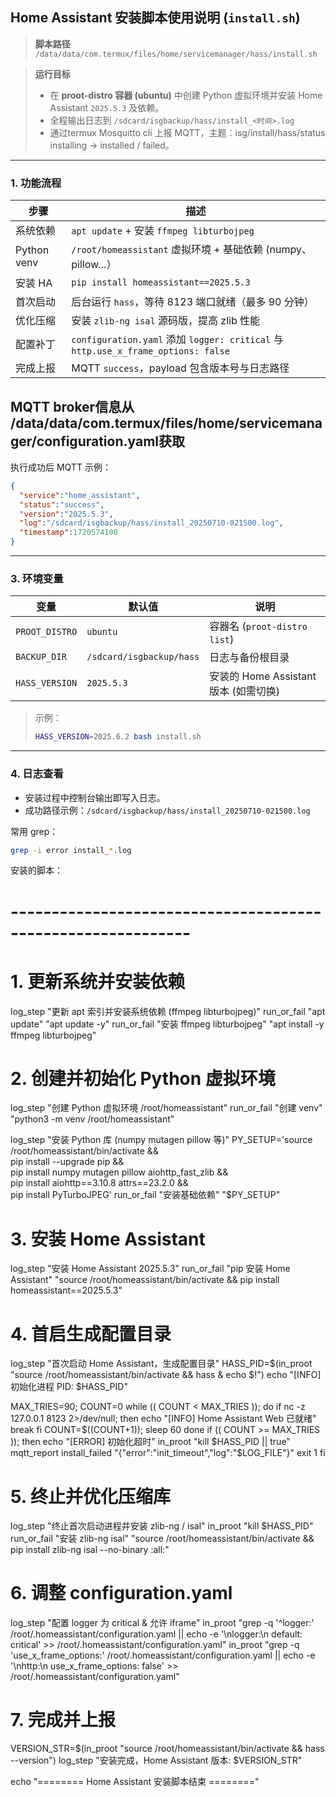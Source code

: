 ## Home Assistant 安装脚本使用说明 (`install.sh`)

> **脚本路径**
> `/data/data/com.termux/files/home/servicemanager/hass/install.sh`

> **运行目标**
>
> * 在 **proot-distro 容器 (ubuntu)** 中创建 Python 虚拟环境并安装 Home Assistant `2025.5.3` 及依赖。
> * 全程输出日志到 `/sdcard/isgbackup/hass/install_<时间>.log`
> * 通过termux Mosquitto cli 上报 MQTT，主题：isg/install/hass/status installing → installed / failed。
---

### 1. 功能流程

| 步骤          | 描述                                                                             |
| ----------- | ------------------------------------------------------------------------------ |
| 系统依赖        | `apt update` + 安装 `ffmpeg libturbojpeg`                                        |
| Python venv | `/root/homeassistant` 虚拟环境 + 基础依赖 (numpy、pillow…）                              |
| 安装 HA       | `pip install homeassistant==2025.5.3`                                          |
| 首次启动        | 后台运行 `hass`，等待 8123 端口就绪（最多 90 分钟）                                             |
| 优化压缩        | 安装 `zlib-ng isal` 源码版，提高 zlib 性能                                               |
| 配置补丁        | `configuration.yaml` 添加 `logger: critical` 与 `http.use_x_frame_options: false` |
| 完成上报        | MQTT `success`，payload 包含版本号与日志路径                                      |
MQTT broker信息从 /data/data/com.termux/files/home/servicemanager/configuration.yaml获取
---


执行成功后 MQTT 示例：

```json
{
  "service":"home_assistant",
  "status":"success",
  "version":"2025.5.3",
  "log":"/sdcard/isgbackup/hass/install_20250710-021500.log",
  "timestamp":1720574100
}
```

---

### 3. 环境变量

| 变量             | 默认值                    | 说明                           |
| -------------- | ---------------------- | ---------------------------- |
| `PROOT_DISTRO` | `ubuntu`               | 容器名 (`proot-distro list`)    |
| `BACKUP_DIR`   | `/sdcard/isgbackup/hass` | 日志与备份根目录                     |
| `HASS_VERSION` | `2025.5.3`             | 安装的 Home Assistant 版本 (如需切换) |

> 示例：
>
> ```bash
> HASS_VERSION=2025.6.2 bash install.sh
> ```

---

### 4. 日志查看

* 安装过程中控制台输出即写入日志。
* 成功路径示例：`/sdcard/isgbackup/hass/install_20250710-021500.log`

常用 grep：

```bash
grep -i error install_*.log
```

安装的脚本：
# ------------------------------------------------------------
# 1. 更新系统并安装依赖
log_step "更新 apt 索引并安装系统依赖 (ffmpeg libturbojpeg)"
run_or_fail "apt update" "apt update -y"
run_or_fail "安装 ffmpeg libturbojpeg" "apt install -y ffmpeg libturbojpeg"

# 2. 创建并初始化 Python 虚拟环境
log_step "创建 Python 虚拟环境 /root/homeassistant"
run_or_fail "创建 venv" "python3 -m venv /root/homeassistant"

log_step "安装 Python 库 (numpy mutagen pillow 等)"
PY_SETUP='source /root/homeassistant/bin/activate && \
  pip install --upgrade pip && \
  pip install numpy mutagen pillow aiohttp_fast_zlib && \
  pip install aiohttp==3.10.8 attrs==23.2.0 && \
  pip install PyTurboJPEG'
run_or_fail "安装基础依赖" "$PY_SETUP"

# 3. 安装 Home Assistant
log_step "安装 Home Assistant 2025.5.3"
run_or_fail "pip 安装 Home Assistant" "source /root/homeassistant/bin/activate && pip install homeassistant==2025.5.3"

# 4. 首启生成配置目录
log_step "首次启动 Home Assistant，生成配置目录"
HASS_PID=$(in_proot "source /root/homeassistant/bin/activate && hass & echo \$!")
echo "[INFO] 初始化进程 PID: $HASS_PID"

MAX_TRIES=90; COUNT=0
while (( COUNT < MAX_TRIES )); do
    if nc -z 127.0.0.1 8123 2>/dev/null; then
        echo "[INFO] Home Assistant Web 已就绪"
        break
    fi
    COUNT=$((COUNT+1)); sleep 60
done
if (( COUNT >= MAX_TRIES )); then
    echo "[ERROR] 初始化超时"
    in_proot "kill $HASS_PID || true"
    mqtt_report install_failed "{\"error\":\"init_timeout\",\"log\":\"$LOG_FILE\"}"
    exit 1
fi

# 5. 终止并优化压缩库
log_step "终止首次启动进程并安装 zlib-ng / isal"
in_proot "kill $HASS_PID"
run_or_fail "安装 zlib-ng isal" "source /root/homeassistant/bin/activate && pip install zlib-ng isal --no-binary :all:"

# 6. 调整 configuration.yaml
log_step "配置 logger 为 critical & 允许 iframe"
in_proot "grep -q '^logger:' /root/.homeassistant/configuration.yaml || echo -e '\nlogger:\n  default: critical' >> /root/.homeassistant/configuration.yaml"
in_proot "grep -q 'use_x_frame_options:' /root/.homeassistant/configuration.yaml || echo -e '\nhttp:\n  use_x_frame_options: false' >> /root/.homeassistant/configuration.yaml"

# 7. 完成并上报
VERSION_STR=$(in_proot "source /root/homeassistant/bin/activate && hass --version")
log_step "安装完成，Home Assistant 版本: $VERSION_STR"

echo "======== Home Assistant 安装脚本结束 ========"

